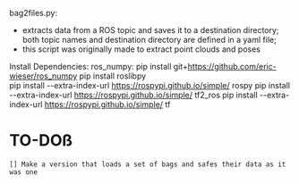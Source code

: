 bag2files.py: 
 - extracts data from a ROS topic and saves it to a destination directory; both topic names and destination directory are defined in a yaml file;
 - this script was originally made to extract point clouds and poses 


Install Dependencies:
   ros_numpy: pip install git+https://github.com/eric-wieser/ros_numpy
   pip install roslibpy   
   pip install --extra-index-url https://rospypi.github.io/simple/ rospy
   pip install --extra-index-url https://rospypi.github.io/simple/ tf2_ros
   pip install --extra-index-url https://rospypi.github.io/simple/ tf

# TO-DOß
    [] Make a version that loads a set of bags and safes their data as it was one